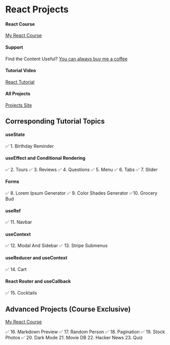 # React Projects

#### React Course

[My React Course](https://www.udemy.com/course/react-tutorial-and-projects-course/?referralCode=FEE6A921AF07E2563CEF)

#### Support

Find the Content Useful? [You can always buy me a coffee](https://www.buymeacoffee.com/johnsmilga)

#### Tutorial Video

[React Tutorial](https://youtu.be/iZhV0bILFb0)

#### All Projects

[Projects Site](https://react-projects.netlify.app/)

## Corresponding Tutorial Topics

#### useState

✅ 1. Birthday Reminder

#### useEffect and Conditional Rendering

✅ 2. Tours
✅ 3. Reviews
✅ 4. Questions
✅ 5. Menu
✅ 6. Tabs
✅ 7. Slider

#### Forms

✅ 8. Lorem Ipsum Generator
✅ 9. Color Shades Generator
✅10. Grocery Bud

#### useRef

✅ 11. Navbar

#### useContext

✅ 12. Modal And Sidebar
✅ 13. Stripe Submenus

#### useReducer and useContext

✅ 14. Cart

#### React Router and useCallback

✅ 15. Cocktails

 ## Advanced Projects (Course Exclusive)

[My React Course](https://www.udemy.com/course/react-tutorial-and-projects-course/?referralCode=FEE6A921AF07E2563CEF)

✅ 16. Markdown Preview
✅ 17. Random Person
✅ 18. Pagination
✅ 19. Stock Photos
✅ 20. Dark Mode
21. Movie DB
22. Hacker News
23. Quiz
